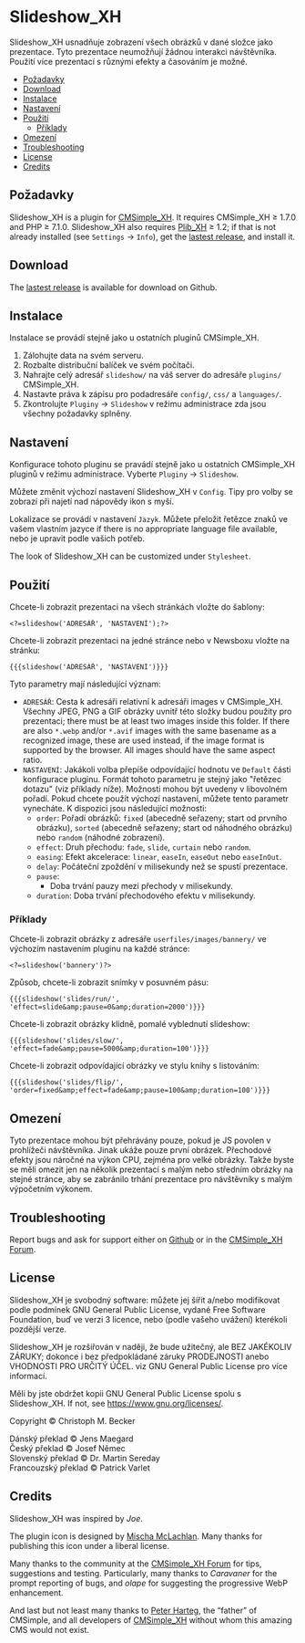 # Slideshow\_XH

Slideshow\_XH usnadňuje zobrazení všech obrázků v dané složce jako prezentace.
Tyto prezentace neumožňují žádnou interakci návštěvníka.
Použití více prezentací s různými efekty a časováním je možné.

- [Požadavky](#požadavky)
- [Download](#download)
- [Instalace](#instalace)
- [Nastavení](#nastavení)
- [Použití](#použití)
  - [Příklady](#příklady)
- [Omezení](#omezení)
- [Troubleshooting](#troubleshooting)
- [License](#license)
- [Credits](#credits)

## Požadavky

Slideshow_XH is a plugin for [CMSimple_XH](https://www.cmsimple-xh.org/).
It requires CMSimple_XH ≥ 1.7.0 and PHP ≥ 7.1.0.
Slideshow_XH also requires [Plib_XH](https://github.com/cmb69/plib_xh) ≥ 1.2;
if that is not already installed (see `Settings` → `Info`),
get the [lastest release](https://github.com/cmb69/plib_xh/releases/latest),
and install it.

## Download

The [lastest release](https://github.com/cmb69/slideshow_xh/releases/latest)
is available for download on Github.

## Instalace

Instalace se provádí stejně jako u ostatních pluginů CMSimple\_XH.

1. Zálohujte data na svém serveru.
1. Rozbalte distribuční balíček ve svém počítači.
1. Nahrajte celý adresář `slideshow/` na váš server do adresáře `plugins/`
   CMSimple\_XH.
1. Nastavte práva k zápisu pro podadresáře `config/`, `css/` a `languages/`.
1. Zkontrolujte `Pluginy` → `Slideshow` v režimu administrace zda jsou všechny
   požadavky splněny.

## Nastavení

Konfigurace tohoto pluginu se pravádí stejně jako u ostatních CMSimple\_XH
pluginů v režimu administrace.
Vyberte `Pluginy` → `Slideshow`.

Můžete změnit výchozí nastavení Slideshow\_XH v `Config`.
Tipy pro volby se zobrazí při najetí nad nápovědy ikon s myší.

Lokalizace se provádí v nastavení `Jazyk`.
Můžete přeložit řetězce znaků ve vašem vlastním jazyce
if there is no appropriate language file available,
nebo je upravit podle vašich potřeb.

The look of Slideshow_XH can be customized under `Stylesheet`.

## Použití

Chcete-li zobrazit prezentaci na všech stránkách vložte do šablony:

    <?=slideshow('ADRESÁŘ', 'NASTAVENÍ');?>

Chcete-li zobrazit prezentaci na jedné stránce nebo v Newsboxu vložte na stránku:

    {{{slideshow('ADRESÁŘ', 'NASTAVENÍ')}}}

Tyto parametry mají následující význam:
- `ADRESÁŘ`:
  Cesta k adresáři relativní k adresáři images v CMSimple\_XH.
  Všechny JPEG, PNG a GIF obrázky uvnitř této složky budou použity pro prezentaci;
  there must be at least two images inside this folder.
  If there are also `*.webp` and/or `*.avif` images with the same basename as a recognized image,
  these are used instead, if the image format is supported by the browser.
  All images should have the same aspect ratio.
- `NASTAVENÍ`:
  Jakákoli volba přepíše odpovídající hodnotu ve `Default` části konfigurace pluginu.
  Formát tohoto parametru je stejný jako "řetězec dotazu"
  (viz příklady níže).
  Možnosti mohou být uvedeny v libovolném pořadí.
  Pokud chcete použít výchozí nastavení, můžete tento parametr vynecháte.
  K dispozici jsou následující možnosti:
  - `order`:
    Pořadí obrázků:
    `fixed` (abecedně seřazeny; start od prvního obrázku),
    `sorted` (abecedně seřazeny; start od náhodného obrázku)
    nebo `random` (náhodné zobrazení).
  - `effect`:
    Druh přechodu: `fade`, `slide`, `curtain` nebo `random`.
  - `easing`:
    Efekt akcelerace: `linear`, `easeIn`, `easeOut` nebo `easeInOut`.
  - `delay`:
    Počáteční zpoždění v milisekundy než se spustí prezentace.
  - `pause`:
    - Doba trvání pauzy mezi přechody v milisekundy.
  - `duration`:
    Doba trvání přechodového efektu v milisekundy.

### Příklady

Chcete-li zobrazit obrázky z adresáře `userfiles/images/bannery/`
ve výchozím nastavením pluginu na každé stránce:

    <?=slideshow('bannery')?>

Způsob, chcete-li zobrazit snímky v posuvném pásu:

    {{{slideshow('slides/run/', 'effect=slide&amp;pause=0&amp;duration=2000')}}}

Chcete-li zobrazit obrázky klidně, pomalé vyblednutí slideshow:

    {{{slideshow('slides/slow/', 'effect=fade&amp;pause=5000&amp;duration=100')}}}

Chcete-li zobrazit odpovídající obrázky ve stylu knihy s listováním:

    {{{slideshow('slides/flip/', 'order=fixed&amp;effect=fade&amp;pause=100&amp;duration=100')}}}

## Omezení

Tyto prezentace mohou být přehrávány pouze,
pokud je JS povolen v prohlížeči návštěvníka.
Jinak ukáže pouze první obrázek.
Přechodové efekty jsou náročné na výkon CPU,
zejména pro velké obrázky.
Takže byste se měli omezit jen na několik
prezentací s malým nebo středním obrázky na stejné stránce,
aby se zabránilo trhání prezentace pro návštěvníky s malým výpočetním výkonem.

## Troubleshooting

Report bugs and ask for support either on
[Github](https://github.com/cmb69/slideshow_xh/issues)
or in the [CMSimple\_XH Forum](https://cmsimpleforum.com/).

## License

Slideshow\_XH je svobodný software: můžete jej šířit a/nebo modifikovat
podle podmínek GNU General Public License, vydané
Free Software Foundation, buď ve verzi 3 licence, nebo
(podle vašeho uvážení) kterékoli pozdější verze.

Slideshow\_XH je rozšiřován v naději, že bude užitečný,
ale BEZ JAKÉKOLIV ZÁRUKY; dokonce i bez předpokládané záruky
PRODEJNOSTI anebo VHODNOSTI PRO URČITÝ ÚČEL. viz
GNU General Public License pro více informací.

Měli by jste obdržet kopii GNU General Public License
spolu s Slideshow\_XH.  If not, see <https://www.gnu.org/licenses/>.

Copyright © Christoph M. Becker

Dánský překlad ©  Jens Maegard<br>
Český překlad © Josef Němec<br>
Slovenský překlad ©  Dr. Martin Sereday<br>
Francouzský překlad ©  Patrick Varlet

## Credits

Slideshow\_XH was inspired by *Joe*.

The plugin icon is designed by [Mischa McLachlan](https://twitter.com/Zyote).
Many thanks for publishing this icon under a liberal license.

Many thanks to the community at the 
[CMSimple\_XH Forum](https://www.cmsimpleforum.com/)
for tips, suggestions and testing.
Particularly, many thanks to *Caravaner* for the prompt reporting of bugs,
and *olape* for suggesting the progressive WebP enhancement.

And last but not least many thanks to
[Peter Harteg](https://www.harteg.dk/), the “father” of CMSimple,
and all developers of [CMSimple\_XH](https://www.cmsimple-xh.org/)
without whom this amazing CMS would not exist.
